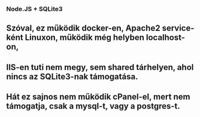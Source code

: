### Node.JS + SQLite3
## Szóval, ez működik docker-en, Apache2 service-ként Linuxon, működik még helyben localhost-on,
## IIS-en tuti nem megy, sem shared tárhelyen, ahol nincs az SQLite3-nak támogatása.
## Hát ez sajnos nem működik cPanel-el, mert nem támogatja, csak a mysql-t, vagy a postgres-t.

